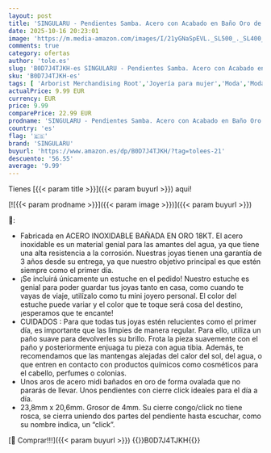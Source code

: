 ```yaml
---
layout: post
title: 'SINGULARU - Pendientes Samba. Acero con Acabado en Baño Oro de 18Kt. Estilo Minimalistas de Aro con Cierre Congo/Click. Joyas para Mujer'
date: 2025-10-16 20:23:01
image: 'https://m.media-amazon.com/images/I/21yGNaSpEVL._SL500_._SL400_.jpg'
comments: true
category: ofertas
author: 'tole.es'
slug: 'B0D7J4TJKH-es SINGULARU - Pendientes Samba. Acero con Acabado en Baño...'
sku: 'B0D7J4TJKH-es'
tags: [ 'Arborist Merchandising Root','Joyería para mujer','Moda','Moda Mujer','Pendientes para mujer','Self Service','Special Features Stores','Top Brands Fashion Selection','Top Brands Fashion Women','c8538d25-3af9-48d3-aeff-5f3ce5572a36_0','c8538d25-3af9-48d3-aeff-5f3ce5572a36_2101','singularu','🇪🇸', ]
actualPrice: 9.99 EUR
currency: EUR
price: 9.99
comparePrice: 22.99 EUR
prodname: 'SINGULARU - Pendientes Samba. Acero con Acabado en Baño Oro de 18Kt. Estilo Minimalistas de Aro con Cierre Congo/Click. Joyas para Mujer'
country: 'es'
flag: '🇪🇸'
brand: 'SINGULARU'
buyurl: 'https://www.amazon.es/dp/B0D7J4TJKH/?tag=tolees-21'
descuento: '56.55'
average: '9.99'
---
```


Tienes [{{< param title >}}]({{< param buyurl >}}) aqui!

[![{{< param prodname >}}]({{< param image >}})]({{< param buyurl >}})

🔎:

- Fabricada en ACERO INOXIDABLE BAÑADA EN ORO 18KT. El acero inoxidable es un material genial para las amantes del agua, ya que tiene una alta resistencia a la corrosión. Nuestras joyas tienen una garantía de 3 años desde su entrega, ya que nuestro objetivo principal es que estén siempre como el primer día.
- ¡Se incluirá únicamente un estuche en el pedido! Nuestro estuche es genial para poder guardar tus joyas tanto en casa, como cuando te vayas de viaje, utilízalo como tu mini joyero personal. El color del estuche puede variar y el color que te toque será cosa del destino, ¡esperamos que te encante!
- CUIDADOS : Para que todas tus joyas estén relucientes como el primer día, es importante que las limpies de manera regular. Para ello, utiliza un paño suave para devolverles su brillo. Frota la pieza suavemente con el paño y posteriormente enjuaga tu pieza con agua tibia. Además, te recomendamos que las mantengas alejadas del calor del sol, del agua, o que entren en contacto con productos químicos como cosméticos para el cabello, perfumes o colonias.
- Unos aros de acero midi bañados en oro de forma ovalada que no pararás de llevar. Unos pendientes con cierre click ideales para el día a día.
- 23,8mm x 20,6mm. Grosor de 4mm. Su cierre congo/click no tiene rosca, se cierra uniendo dos partes del pendiente hasta escuchar, como su nombre indica, un “click”.

[🛒 Comprar!!!]({{< param buyurl >}})
{{<world>}}B0D7J4TJKH{{</world>}}
